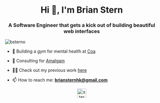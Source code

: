 <h1 align="center">Hi 👋, I'm Brian Stern</h1>
<h3 align="center">A Software Engineer that gets a kick out of building beautiful web interfaces</h3>

<p align="left"> <img src="https://komarev.com/ghpvc/?username=bsterno" alt="bsterno" /> </p>

- 🧠 Building a gym for mental health at [Coa](https://www.joincoa.com/)

- 👯 Consulting for [Amalgam](https://www.amalgam.co/)

- 👨‍💻 Check out my previous work [here](https://brianstern.codes/)

- 📫 How to reach me: **briansternhk@gmail.com**

<!-- <p>&nbsp;<img align="center" src="https://github-readme-stats.vercel.app/api?username=bsterno&show_icons=true" alt="bsterno" /></p> -->

<p align="center">
<a href="https://linkedin.com/in/sternbrian" target="blank"><img align="center" src="https://cdn.jsdelivr.net/npm/simple-icons@3.0.1/icons/linkedin.svg" alt="sternbrian" height="30" width="30" /></a>
</p>
